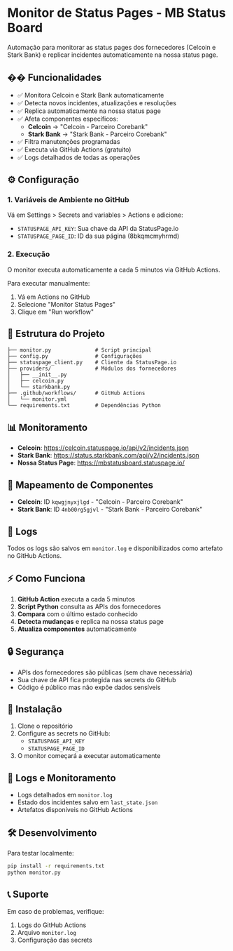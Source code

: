 # Monitor de Status Pages - MB Status Board

Automação para monitorar as status pages dos fornecedores (Celcoin e Stark Bank) e replicar incidentes automaticamente na nossa status page.

## �� Funcionalidades

- ✅ Monitora Celcoin e Stark Bank automaticamente
- ✅ Detecta novos incidentes, atualizações e resoluções
- ✅ Replica automaticamente na nossa status page
- ✅ Afeta componentes específicos:
  - **Celcoin** → "Celcoin - Parceiro Corebank"
  - **Stark Bank** → "Stark Bank - Parceiro Corebank"
- ✅ Filtra manutenções programadas
- ✅ Executa via GitHub Actions (gratuito)
- ✅ Logs detalhados de todas as operações

## ⚙️ Configuração

### 1. Variáveis de Ambiente no GitHub

Vá em Settings > Secrets and variables > Actions e adicione:

- `STATUSPAGE_API_KEY`: Sua chave da API da StatusPage.io
- `STATUSPAGE_PAGE_ID`: ID da sua página (8bkqmcmyhrmd)

### 2. Execução

O monitor executa automaticamente a cada 5 minutos via GitHub Actions.

Para executar manualmente:
1. Vá em Actions no GitHub
2. Selecione "Monitor Status Pages"
3. Clique em "Run workflow"

## 🔧 Estrutura do Projeto

```
├── monitor.py              # Script principal
├── config.py               # Configurações
├── statuspage_client.py    # Cliente da StatusPage.io
├── providers/              # Módulos dos fornecedores
│   ├── __init__.py
│   ├── celcoin.py
│   └── starkbank.py
├── .github/workflows/      # GitHub Actions
│   └── monitor.yml
└── requirements.txt        # Dependências Python
```

## 📊 Monitoramento

- **Celcoin**: https://celcoin.statuspage.io/api/v2/incidents.json
- **Stark Bank**: https://status.starkbank.com/api/v2/incidents.json
- **Nossa Status Page**: https://mbstatusboard.statuspage.io/

## 🎯 Mapeamento de Componentes

- **Celcoin**: ID `kqwgjnyxjlgd` - "Celcoin - Parceiro Corebank"
- **Stark Bank**: ID `4nb00rg5gjvl` - "Stark Bank - Parceiro Corebank"

## 🚨 Logs

Todos os logs são salvos em `monitor.log` e disponibilizados como artefato no GitHub Actions.

## ⚡ Como Funciona

1. **GitHub Action** executa a cada 5 minutos
2. **Script Python** consulta as APIs dos fornecedores
3. **Compara** com o último estado conhecido
4. **Detecta mudanças** e replica na nossa status page
5. **Atualiza componentes** automaticamente

## 🔒 Segurança

- APIs dos fornecedores são públicas (sem chave necessária)
- Sua chave de API fica protegida nas secrets do GitHub
- Código é público mas não expõe dados sensíveis

## 🚀 Instalação

1. Clone o repositório
2. Configure as secrets no GitHub:
   - `STATUSPAGE_API_KEY`
   - `STATUSPAGE_PAGE_ID`
3. O monitor começará a executar automaticamente

## 📝 Logs e Monitoramento

- Logs detalhados em `monitor.log`
- Estado dos incidentes salvo em `last_state.json`
- Artefatos disponíveis no GitHub Actions

## 🛠️ Desenvolvimento

Para testar localmente:

```bash
pip install -r requirements.txt
python monitor.py
```

## 📞 Suporte

Em caso de problemas, verifique:
1. Logs do GitHub Actions
2. Arquivo `monitor.log`
3. Configuração das secrets
